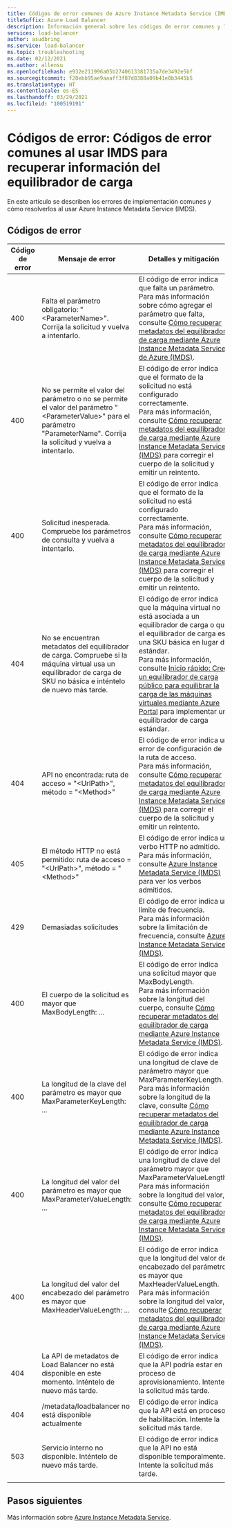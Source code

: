 ```yaml
---
title: Códigos de error comunes de Azure Instance Metadata Service (IMDS)
titleSuffix: Azure Load Balancer
description: Información general sobre los códigos de error comunes y los métodos de mitigación correspondientes de Azure Instance Metadata Service (IMDS)
services: load-balancer
author: asudbring
ms.service: load-balancer
ms.topic: troubleshooting
ms.date: 02/12/2021
ms.author: allensu
ms.openlocfilehash: e932e211996a05b2740613381735a7de3492e5bf
ms.sourcegitcommit: f28ebb95ae9aaaff3f87d8388a09b41e0b3445b5
ms.translationtype: HT
ms.contentlocale: es-ES
ms.lasthandoff: 03/29/2021
ms.locfileid: "100519191"
---
```

# <a name="error-codes-common-error-codes-when-using-imds-to-retrieve-load-balancer-information"></a>Códigos de error: Códigos de error comunes al usar IMDS para recuperar información del equilibrador de carga

En este artículo se describen los errores de implementación comunes y cómo resolverlos al usar Azure Instance Metadata Service (IMDS).

## <a name="error-codes"></a>Códigos de error

| Código de error | Mensaje de error | Detalles y mitigación |
| --- | ---------- | ----------------- |
| 400 | Falta el parámetro obligatorio: "\<ParameterName>". Corrija la solicitud y vuelva a intentarlo. | El código de error indica que falta un parámetro. </br> Para más información sobre cómo agregar el parámetro que falta, consulte [Cómo recuperar metadatos del equilibrador de carga mediante Azure Instance Metadata Service de Azure (IMDS)](howto-load-balancer-imds.md#sample-request-and-response).
| 400 | No se permite el valor del parámetro o no se permite el valor del parámetro "\<ParameterValue>" para el parámetro "ParameterName". Corrija la solicitud y vuelva a intentarlo. | El código de error indica que el formato de la solicitud no está configurado correctamente. </br> Para más información, consulte [Cómo recuperar metadatos del equilibrador de carga mediante Azure Instance Metadata Service (IMDS)](howto-load-balancer-imds.md#sample-request-and-response) para corregir el cuerpo de la solicitud y emitir un reintento. |
| 400 | Solicitud inesperada. Compruebe los parámetros de consulta y vuelva a intentarlo. | El código de error indica que el formato de la solicitud no está configurado correctamente. </br> Para más información, consulte [Cómo recuperar metadatos del equilibrador de carga mediante Azure Instance Metadata Service (IMDS)](howto-load-balancer-imds.md#sample-request-and-response) para corregir el cuerpo de la solicitud y emitir un reintento. |
| 404 | No se encuentran metadatos del equilibrador de carga. Compruebe si la máquina virtual usa un equilibrador de carga de SKU no básica e inténtelo de nuevo más tarde. | El código de error indica que la máquina virtual no está asociada a un equilibrador de carga o que el equilibrador de carga es una SKU básica en lugar de estándar. </br> Para más información, consulte [Inicio rápido: Cree un equilibrador de carga público para equilibrar la carga de las máquinas virtuales mediante Azure Portal](quickstart-load-balancer-standard-public-portal.md?tabs=option-1-create-load-balancer-standard) para implementar un equilibrador de carga estándar.|
| 404 | API no encontrada: ruta de acceso = "\<UrlPath>", método = "\<Method>" | El código de error indica un error de configuración de la ruta de acceso. </br> Para más información, consulte [Cómo recuperar metadatos del equilibrador de carga mediante Azure Instance Metadata Service (IMDS)](howto-load-balancer-imds.md#sample-request-and-response) para corregir el cuerpo de la solicitud y emitir un reintento.|
| 405 | El método HTTP no está permitido: ruta de acceso = "\<UrlPath>", método = "\<Method>" | El código de error indica un verbo HTTP no admitido. </br> Para más información, consulte [Azure Instance Metadata Service (IMDS)](../virtual-machines/windows/instance-metadata-service.md?tabs=windows#http-verbs) para ver los verbos admitidos. |
| 429 | Demasiadas solicitudes | El código de error indica un límite de frecuencia. </br> Para más información sobre la limitación de frecuencia, consulte [Azure Instance Metadata Service (IMDS)](../virtual-machines/windows/instance-metadata-service.md?tabs=windows#rate-limiting).|
| 400 | El cuerpo de la solicitud es mayor que MaxBodyLength: ... | El código de error indica una solicitud mayor que MaxBodyLength. </br> Para más información sobre la longitud del cuerpo, consulte [Cómo recuperar metadatos del equilibrador de carga mediante Azure Instance Metadata Service (IMDS)](howto-load-balancer-imds.md#sample-request-and-response).|
| 400 | La longitud de la clave del parámetro es mayor que MaxParameterKeyLength: ... | El código de error indica una longitud de clave de parámetro mayor que MaxParameterKeyLength. </br> Para más información sobre la longitud de la clave, consulte [Cómo recuperar metadatos del equilibrador de carga mediante Azure Instance Metadata Service (IMDS)](howto-load-balancer-imds.md#sample-request-and-response). |
| 400 | La longitud del valor del parámetro es mayor que MaxParameterValueLength: ... | El código de error indica una longitud de clave del parámetro mayor que MaxParameterValueLength. </br> Para más información sobre la longitud del valor, consulte [Cómo recuperar metadatos del equilibrador de carga mediante Azure Instance Metadata Service (IMDS)](howto-load-balancer-imds.md#sample-request-and-response).|
| 400 | La longitud del valor del encabezado del parámetro es mayor que MaxHeaderValueLength: ... | El código de error indica que la longitud del valor del encabezado del parámetro es mayor que MaxHeaderValueLength. </br> Para más información sobre la longitud del valor, consulte [Cómo recuperar metadatos del equilibrador de carga mediante Azure Instance Metadata Service (IMDS)](howto-load-balancer-imds.md#sample-request-and-response).|
| 404 | La API de metadatos de Load Balancer no está disponible en este momento. Inténtelo de nuevo más tarde. | El código de error indica que la API podría estar en proceso de aprovisionamiento. Intente la solicitud más tarde. |
| 404 | /metadata/loadbalancer no está disponible actualmente | El código de error indica que la API está en proceso de habilitación. Intente la solicitud más tarde. |
| 503 | Servicio interno no disponible. Inténtelo de nuevo más tarde.  | El código de error indica que la API no está disponible temporalmente. Intente la solicitud más tarde. |
|  |  |

## <a name="next-steps"></a>Pasos siguientes

Más información sobre [Azure Instance Metadata Service](../virtual-machines/windows/instance-metadata-service.md).

